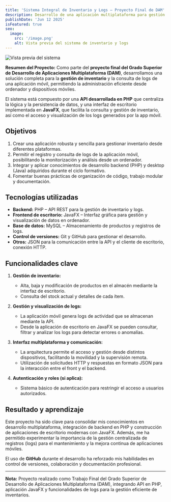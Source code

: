 ```yaml
---
title: 'Sistema Integral de Inventario y Logs – Proyecto Final de DAM'
description: Desarrollo de una aplicación multiplataforma para gestión de inventario y visualización de logs, combinando una API en PHP y una interfaz de escritorio en JavaFX. Proyecto realizado como Trabajo Final de Grado Superior de Desarrollo de Aplicaciones Multiplataforma.
publishDate: 'Jun 12 2025'
isFeatured: true
seo:
  image:
    src: '/image.png'
    alt: Vista previa del sistema de inventario y logs
---
```


![Vista previa del sistema](/image.png)

**Resumen del Proyecto:**
Como parte del **proyecto final del Grado Superior de Desarrollo de Aplicaciones Multiplataforma (DAM)**, desarrollamos una solución completa para la **gestión de inventario** y la consulta de logs de una aplicación móvil, permitiendo la administración eficiente desde ordenador y dispositivos móviles.

El sistema está compuesto por una **API desarrollada en PHP** que centraliza la lógica y la persistencia de datos, y una interfaz de escritorio implementada en **JavaFX**, que facilita la consulta y gestión de inventario, así como el acceso y visualización de los logs generados por la app móvil.

## Objetivos

1. Crear una aplicación robusta y sencilla para gestionar inventario desde diferentes plataformas.
2. Permitir el registro y consulta de logs de la aplicación móvil, posibilitando la monitorización y análisis desde un ordenador.
3. Integrar y aplicar conocimientos de desarrollo backend (PHP) y desktop (Java) adquiridos durante el ciclo formativo.
4. Fomentar buenas prácticas de organización de código, trabajo modular y documentación.

## Tecnologías utilizadas

- **Backend:** PHP – API REST para la gestión de inventario y logs.
- **Frontend de escritorio:** JavaFX – Interfaz gráfica para gestión y visualización de datos en ordenador.
- **Base de datos:** MySQL – Almacenamiento de productos y registros de logs.
- **Control de versiones:** Git y GitHub para gestionar el desarrollo.
- **Otros:** JSON para la comunicación entre la API y el cliente de escritorio, conexión HTTP.

## Funcionalidades clave

1. **Gestión de inventario:**
   - Alta, baja y modificación de productos en el almacén mediante la interfaz de escritorio.
   - Consulta del stock actual y detalles de cada ítem.

2. **Gestión y visualización de logs:**
   - La aplicación móvil genera logs de actividad que se almacenan mediante la API.
   - Desde la aplicación de escritorio en JavaFX se pueden consultar, filtrar y analizar los logs para detectar errores o anomalías.

3. **Interfaz multiplataforma y comunicación:**
   - La arquitectura permite el acceso y gestión desde distintos dispositivos, facilitando la movilidad y la supervisión remota.
   - Utilización de solicitudes HTTP y respuestas en formato JSON para la interacción entre el front y el backend.

4. **Autenticación y roles (si aplica):**
   - Sistema básico de autenticación para restringir el acceso a usuarios autorizados.

## Resultado y aprendizaje

Este proyecto ha sido clave para consolidar mis conocimientos en desarrollo multiplataforma, integración de backend en PHP y construcción de aplicaciones de escritorio modernas con JavaFX. Además, me ha permitido experimentar la importancia de la gestión centralizada de registros (logs) para el mantenimiento y la mejora continua de aplicaciones móviles.

El uso de **GitHub** durante el desarrollo ha reforzado mis habilidades en control de versiones, colaboración y documentación profesional.

---

**Nota:** Proyecto realizado como Trabajo Final del Grado Superior de Desarrollo de Aplicaciones Multiplataforma (DAM), integrando API en PHP, aplicación JavaFX y funcionalidades de logs para la gestión eficiente de inventarios.